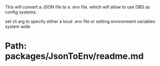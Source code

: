 This will convert a JSON file to a .env file.
which will allow to use DBS as config systems.

set cli arg to specify either a local .env file or setting environment variables system wide

# Path: packages/JsonToEnv/readme.md